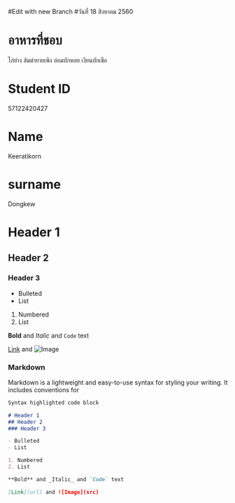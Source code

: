 #Edit with new Branch
#วันที่ 18 สิงหาคม 2560

# อาหารที่ชอบ
ไก่ย่าง ส้มตำยายเพิง อ่อมบักหอย เงียนบักเขือ
# Student ID
57122420427
# Name
Keeratikorn
# surname
Dongkew
# Header 1
## Header 2
### Header 3

- Bulleted
- List

1. Numbered
2. List

**Bold** and _Italic_ and `Code` text

[Link](url) and ![Image](src)

### Markdown

Markdown is a lightweight and easy-to-use syntax for styling your writing. It includes conventions for

```markdown
Syntax highlighted code block

# Header 1
## Header 2
### Header 3

- Bulleted
- List

1. Numbered
2. List

**Bold** and _Italic_ and `Code` text

[Link](url) and ![Image](src)
